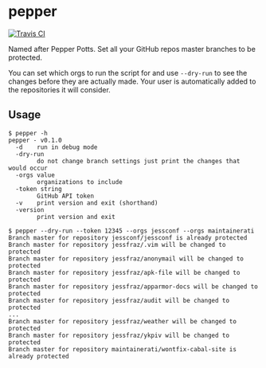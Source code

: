 # pepper

[![Travis CI](https://travis-ci.org/jessfraz/pepper.svg?branch=master)](https://travis-ci.org/jessfraz/pepper)

Named after Pepper Potts. Set all your GitHub repos master branches to be
protected.

You can set which orgs to run the script for and use `--dry-run` to see the
changes before they are actually made. Your user is automatically added to the
repositories it will consider.

## Usage

```console
$ pepper -h
pepper - v0.1.0
  -d    run in debug mode
  -dry-run
        do not change branch settings just print the changes that would occur
  -orgs value
        organizations to include
  -token string
        GitHub API token
  -v    print version and exit (shorthand)
  -version
        print version and exit
```

```console
$ pepper --dry-run --token 12345 --orgs jessconf --orgs maintainerati
Branch master for repository jessconf/jessconf is already protected
Branch master for repository jessfraz/.vim will be changed to protected
Branch master for repository jessfraz/anonymail will be changed to protected
Branch master for repository jessfraz/apk-file will be changed to protected
Branch master for repository jessfraz/apparmor-docs will be changed to protected
Branch master for repository jessfraz/audit will be changed to protected
...
Branch master for repository jessfraz/weather will be changed to protected
Branch master for repository jessfraz/ykpiv will be changed to protected
Branch master for repository maintainerati/wontfix-cabal-site is already protected
```
